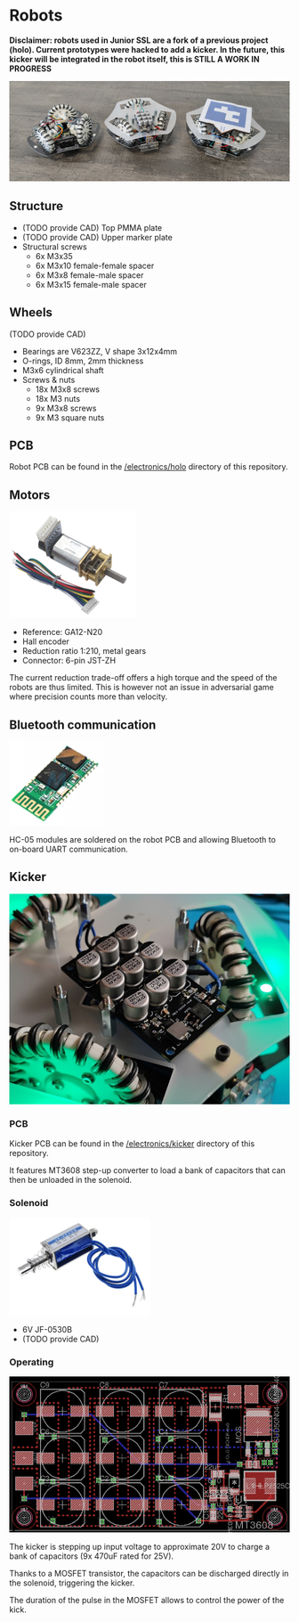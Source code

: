 # Robots

**Disclaimer: robots used in Junior SSL are a fork of a previous project (holo). Current prototypes
were hacked to add a kicker. In the future, this kicker will be integrated in the robot itself,
this is STILL A WORK IN PROGRESS**

![Holo](/docs/imgs/robots.jpg)


## Structure

* (TODO provide CAD) Top PMMA plate
* (TODO provide CAD) Upper marker plate
* Structural screws
    * 6x M3x35
    * 6x M3x10 female-female spacer
    * 6x M3x8 female-male spacer
    * 6x M3x15 female-male spacer

## Wheels

(TODO provide CAD)

* Bearings are V623ZZ, V shape 3x12x4mm
* O-rings, ID 8mm, 2mm thickness
* M3x6 cylindrical shaft
* Screws & nuts
    * 18x M3x8 screws
    * 18x M3 nuts
    * 9x M3x8 screws
    * 9x M3 square nuts

## PCB

Robot PCB can be found in the [/electronics/holo](/electronics/holo) directory of this repository.

## Motors

![GA12-N20](/docs/imgs/n20.png)

* Reference: GA12-N20
* Hall encoder
* Reduction ratio 1:210, metal gears
* Connector: 6-pin JST-ZH

The current reduction trade-off offers a high torque and the speed of the robots are thus limited.
This is however not an issue in adversarial game where precision counts more than velocity.

## Bluetooth communication

![HC-05](/docs/imgs/hc-05.png)

HC-05 modules are soldered on the robot PCB and allowing Bluetooth to on-board UART communication.

## Kicker

![Kicker](/docs/imgs/kicker.png)

### PCB

Kicker PCB can be found in the [/electronics/kicker](/electronics/kicker) directory of this repository.

It features MT3608 step-up converter to load a bank of capacitors that can then be unloaded in the
solenoid.

### Solenoid

![Solenoid](/docs/imgs/solenoid.png)

* 6V JF-0530B
* (TODO provide CAD)

### Operating

![Kicker](/docs/imgs/kicker_pcb.png)

The kicker is stepping up input voltage to approximate 20V to charge a bank of capacitors (9x 470uF rated
for 25V).

Thanks to a MOSFET transistor, the capacitors can be discharged directly in the solenoid, triggering the kicker.

The duration of the pulse in the MOSFET allows to control the power of the kick.
